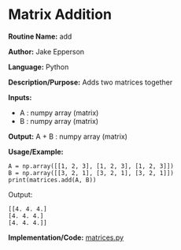 # Matrix Addition

**Routine Name:** add

**Author:** Jake Epperson

**Language:** Python

**Description/Purpose:** Adds two matrices together

**Inputs:**

- A : numpy array (matrix)
- B : numpy array (matrix)

**Output:** A + B : numpy array (matrix)

**Usage/Example:**
 
    A = np.array([[1, 2, 3], [1, 2, 3], [1, 2, 3]])
    B = np.array([[3, 2, 1], [3, 2, 1], [3, 2, 1]])
    print(matrices.add(A, B))

Output:

    [[4. 4. 4.]
    [4. 4. 4.]
    [4. 4. 4.]]

**Implementation/Code:** [matrices.py](../../../src/linear_algebra/matrices.py)